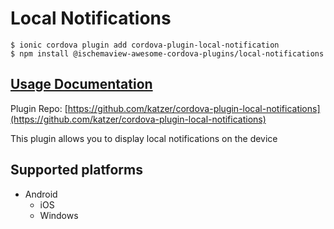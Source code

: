# Local Notifications

```
$ ionic cordova plugin add cordova-plugin-local-notification
$ npm install @ischemaview-awesome-cordova-plugins/local-notifications
```

## [Usage Documentation](https://danielsogl.gitbook.io/awesome-cordova-plugins/plugins/local-notifications/)

Plugin Repo: [https://github.com/katzer/cordova-plugin-local-notifications](https://github.com/katzer/cordova-plugin-local-notifications)

This plugin allows you to display local notifications on the device

## Supported platforms

- Android
  - iOS
  - Windows
  


